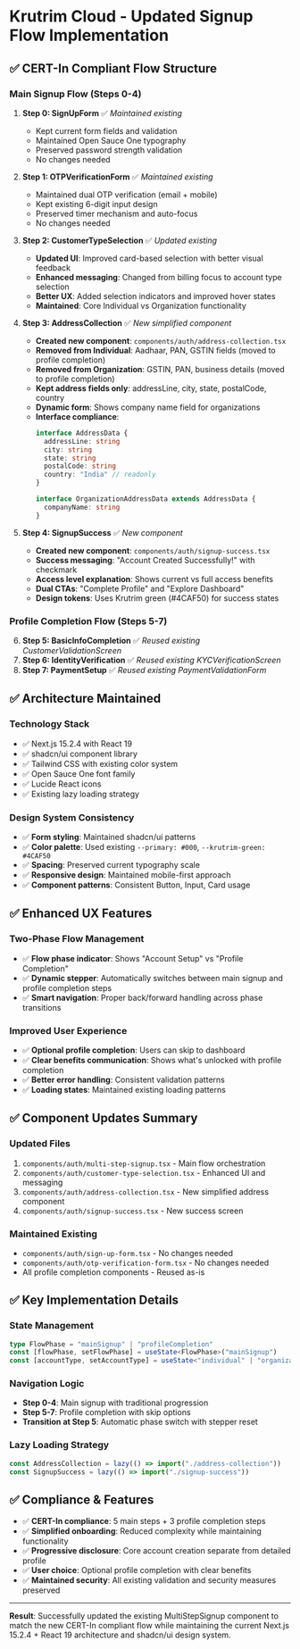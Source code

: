# Krutrim Cloud - Updated Signup Flow Implementation

## ✅ **CERT-In Compliant Flow Structure**

### **Main Signup Flow (Steps 0-4)**
1. **Step 0: SignUpForm** ✅ *Maintained existing*
   - Kept current form fields and validation
   - Maintained Open Sauce One typography
   - Preserved password strength validation
   - No changes needed

2. **Step 1: OTPVerificationForm** ✅ *Maintained existing*
   - Maintained dual OTP verification (email + mobile)
   - Kept existing 6-digit input design
   - Preserved timer mechanism and auto-focus
   - No changes needed

3. **Step 2: CustomerTypeSelection** ✅ *Updated existing*
   - **Updated UI**: Improved card-based selection with better visual feedback
   - **Enhanced messaging**: Changed from billing focus to account type selection
   - **Better UX**: Added selection indicators and improved hover states
   - **Maintained**: Core Individual vs Organization functionality

4. **Step 3: AddressCollection** ✅ *New simplified component*
   - **Created new component**: `components/auth/address-collection.tsx`
   - **Removed from Individual**: Aadhaar, PAN, GSTIN fields (moved to profile completion)
   - **Removed from Organization**: GSTIN, PAN, business details (moved to profile completion)
   - **Kept address fields only**: addressLine, city, state, postalCode, country
   - **Dynamic form**: Shows company name field for organizations
   - **Interface compliance**:
     ```typescript
     interface AddressData {
       addressLine: string
       city: string
       state: string
       postalCode: string
       country: "India" // readonly
     }
     
     interface OrganizationAddressData extends AddressData {
       companyName: string
     }
     ```

5. **Step 4: SignupSuccess** ✅ *New component*
   - **Created new component**: `components/auth/signup-success.tsx`
   - **Success messaging**: "Account Created Successfully!" with checkmark
   - **Access level explanation**: Shows current vs full access benefits
   - **Dual CTAs**: "Complete Profile" and "Explore Dashboard"
   - **Design tokens**: Uses Krutrim green (#4CAF50) for success states

### **Profile Completion Flow (Steps 5-7)**
6. **Step 5: BasicInfoCompletion** ✅ *Reused existing CustomerValidationScreen*
7. **Step 6: IdentityVerification** ✅ *Reused existing KYCVerificationScreen*  
8. **Step 7: PaymentSetup** ✅ *Reused existing PaymentValidationForm*

## ✅ **Architecture Maintained**

### **Technology Stack**
- ✅ Next.js 15.2.4 with React 19
- ✅ shadcn/ui component library  
- ✅ Tailwind CSS with existing color system
- ✅ Open Sauce One font family
- ✅ Lucide React icons
- ✅ Existing lazy loading strategy

### **Design System Consistency**
- ✅ **Form styling**: Maintained shadcn/ui patterns
- ✅ **Color palette**: Used existing `--primary: #000`, `--krutrim-green: #4CAF50`
- ✅ **Spacing**: Preserved current typography scale
- ✅ **Responsive design**: Maintained mobile-first approach
- ✅ **Component patterns**: Consistent Button, Input, Card usage

## ✅ **Enhanced UX Features**

### **Two-Phase Flow Management**
- ✅ **Flow phase indicator**: Shows "Account Setup" vs "Profile Completion"
- ✅ **Dynamic stepper**: Automatically switches between main signup and profile completion steps
- ✅ **Smart navigation**: Proper back/forward handling across phase transitions

### **Improved User Experience**
- ✅ **Optional profile completion**: Users can skip to dashboard
- ✅ **Clear benefits communication**: Shows what's unlocked with profile completion
- ✅ **Better error handling**: Consistent validation patterns
- ✅ **Loading states**: Maintained existing loading patterns

## ✅ **Component Updates Summary**

### **Updated Files**
1. `components/auth/multi-step-signup.tsx` - Main flow orchestration
2. `components/auth/customer-type-selection.tsx` - Enhanced UI and messaging
3. `components/auth/address-collection.tsx` - New simplified address component
4. `components/auth/signup-success.tsx` - New success screen

### **Maintained Existing**
- `components/auth/sign-up-form.tsx` - No changes needed
- `components/auth/otp-verification-form.tsx` - No changes needed
- All profile completion components - Reused as-is

## ✅ **Key Implementation Details**

### **State Management**
```typescript
type FlowPhase = "mainSignup" | "profileCompletion"
const [flowPhase, setFlowPhase] = useState<FlowPhase>("mainSignup")
const [accountType, setAccountType] = useState<"individual" | "organization" | null>(null)
```

### **Navigation Logic**
- **Step 0-4**: Main signup with traditional progression
- **Step 5-7**: Profile completion with skip options
- **Transition at Step 5**: Automatic phase switch with stepper reset

### **Lazy Loading Strategy**
```typescript
const AddressCollection = lazy(() => import("./address-collection"))
const SignupSuccess = lazy(() => import("./signup-success"))
```

## ✅ **Compliance & Features**

- ✅ **CERT-In compliance**: 5 main steps + 3 profile completion steps
- ✅ **Simplified onboarding**: Reduced complexity while maintaining functionality
- ✅ **Progressive disclosure**: Core account creation separate from detailed profile
- ✅ **User choice**: Optional profile completion with clear benefits
- ✅ **Maintained security**: All existing validation and security measures preserved

---

**Result**: Successfully updated the existing MultiStepSignup component to match the new CERT-In compliant flow while maintaining the current Next.js 15.2.4 + React 19 architecture and shadcn/ui design system. 